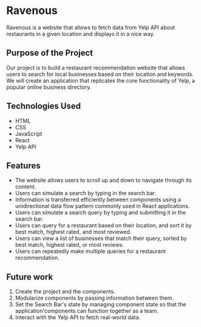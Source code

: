 # Ravenous

Ravenous is a website that allows to fetch data from Yelp API about restaurants in a given location and displays it in a nice way.

## Purpose of the Project  

Our project is to build a restaurant recommendation website that allows users to search for local businesses based on their location and keywords. We will create an application that replicates the core functionality of Yelp, a popular online business directory. 

## Technologies Used

- HTML
- CSS
- JavaScript
- React
- Yelp API

## Features

- The website allows users to scroll up and down to navigate through its content.
- Users can simulate a search by typing in the search bar.
- Information is transferred efficiently between components using a unidirectional data flow pattern commonly used in React applications.
- Users can simulate a search query by typing and submitting it in the search bar.
- Users can query for a restaurant based on their location, and sort it by best match, highest rated, and most reviewed.
- Users can view a list of businesses that match their query, sorted by best match, highest rated, or most reviews.
- Users can repeatedly make multiple queries for a restaurant recommendation.

## Future work

1. Create the project and the components.
2. Modularize components by passing information between them.
3. Set the Search Bar's state by managing component state so that the application'components can function together as a team.
4. Interact with the Yelp API to fetch real-world data.
